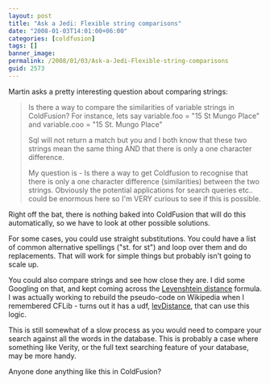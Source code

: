 ```yaml
---
layout: post
title: "Ask a Jedi: Flexible string comparisons"
date: "2008-01-03T14:01:00+06:00"
categories: [coldfusion]
tags: []
banner_image: 
permalink: /2008/01/03/Ask-a-Jedi-Flexible-string-comparisons
guid: 2573
---
```


Martin asks a pretty interesting question about comparing strings:

<blockquote>
<p>
Is there a way to compare the similarities of variable strings in ColdFusion? For instance, lets say
variable.foo = "15 St Mungo Place" and variable.coo = "15 St. Mungo Place"

Sql will not return a match but you and I both know that these two strings mean the same thing AND that there is only a one character difference.

My question is - Is there a way to get Coldfusion to recognise that there is only a one character difference (similarities) between the two strings. Obviously the potential applications for search queries etc.. could be enormous here so I'm VERY curious to see if this is possible.
</p>
</blockquote>

Right off the bat, there is nothing baked into ColdFusion that will do this automatically, so we have to look at other possible solutions. 

For some cases, you could use straight substitutions. You could have a list of common alternative spellings ("st. for st") and loop over them and do replacements. That will work for simple things but probably isn't going to scale up.

You could also compare strings and see how close they are. I did some Googling on that, and kept coming across the <a href="http://en.wikipedia.org/wiki/Levenshtein_distance">Levenshtein distance</a> formula. I was actually working to rebuild the pseudo-code on Wikipedia when I remembered CFLib - turns out it has a udf, <a href="http://www.cflib.org/udf.cfm?ID=1067">levDistance</a>, that can use this logic. 

This is still somewhat of a slow process as you would need to compare your search against all the words in the database. This is probably a case where something like Verity, or the full text searching feature of your database, may be more handy.

Anyone done anything like this in ColdFusion?